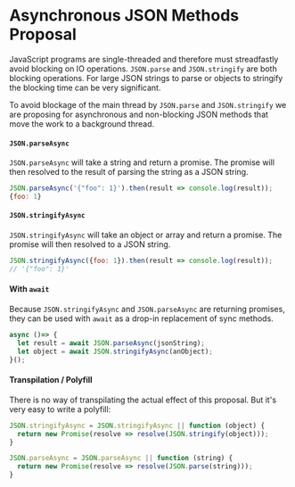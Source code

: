 # Asynchronous JSON Methods Proposal

JavaScript programs are single-threaded and therefore must streadfastly avoid blocking on IO operations. `JSON.parse` and `JSON.stringify` are both blocking operations. For large JSON strings to parse or objects to stringify the blocking time can be very significant.

To avoid blockage of the main thread by `JSON.parse` and `JSON.stringify` we are proposing for asynchronous and non-blocking JSON methods that move the work to a background thread.

#### `JSON.parseAsync`

`JSON.parseAsync` will take a string and return a promise. The promise will then resolved to the result of parsing the string as a JSON string.


```js
JSON.parseAsync('{"foo": 1}').then(result => console.log(result));
{foo: 1}
```

#### `JSON.stringifyAsync`

`JSON.stringifyAsync` will take an object or array and return a promise. The promise will then resolved to a JSON string.

```js
JSON.stringifyAsync({foo: 1}).then(result => console.log(result));
// '{"foo": 1}'
```

#### With `await`
Because `JSON.stringifyAsync` and `JSON.parseAsync` are returning promises, they can be used with `await` as a drop-in replacement of sync methods.

```js
async ()=> {
  let result = await JSON.parseAsync(jsonString);
  let object = await JSON.stringifyAsync(anObject);
}();
```


#### Transpilation / Polyfill

There is no way of transpilating the actual effect of this proposal. But it's very easy to write a polyfill:


```js
JSON.stringifyAsync = JSON.stringifyAsync || function (object) {
  return new Promise(resolve => resolve(JSON.stringify(object)));
}

JSON.parseAsync = JSON.parseAsync || function (string) {
  return new Promise(resolve => resolve(JSON.parse(string)));
}
```
